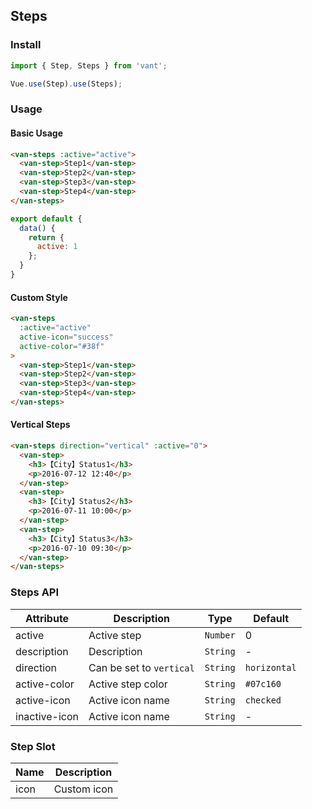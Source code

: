 ## Steps

### Install
``` javascript
import { Step, Steps } from 'vant';

Vue.use(Step).use(Steps);
```

### Usage

#### Basic Usage

```html
<van-steps :active="active">
  <van-step>Step1</van-step>
  <van-step>Step2</van-step>
  <van-step>Step3</van-step>
  <van-step>Step4</van-step>
</van-steps>
```

```javascript
export default {
  data() {
    return {
      active: 1
    };
  }
}
```

#### Custom Style

```html
<van-steps
  :active="active"
  active-icon="success"
  active-color="#38f"
>
  <van-step>Step1</van-step>
  <van-step>Step2</van-step>
  <van-step>Step3</van-step>
  <van-step>Step4</van-step>
</van-steps>
```

#### Vertical Steps

```html
<van-steps direction="vertical" :active="0">
  <van-step>
    <h3>【City】Status1</h3>
    <p>2016-07-12 12:40</p>
  </van-step>
  <van-step>
    <h3>【City】Status2</h3>
    <p>2016-07-11 10:00</p>
  </van-step>
  <van-step>
    <h3>【City】Status3</h3>
    <p>2016-07-10 09:30</p>
  </van-step>
</van-steps>
```

### Steps API

| Attribute | Description | Type | Default |
|------|------|------|------|
| active | Active step | `Number` | 0 |
| description | Description | `String` | - |
| direction | Can be set to `vertical` | `String` | `horizontal` |
| active-color | Active step color | `String` | `#07c160` |
| active-icon | Active icon name | `String` | `checked` |
| inactive-icon | Active icon name | `String` | - |

### Step Slot

| Name | Description |
|------|------|
| icon | Custom icon |
